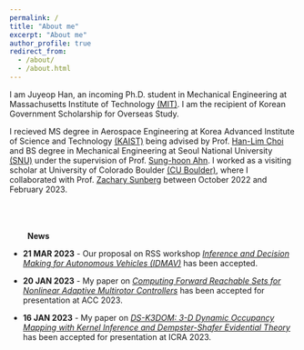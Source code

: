 ```yaml
---
permalink: /
title: "About me"
excerpt: "About me"
author_profile: true
redirect_from: 
  - /about/
  - /about.html
---
```


I am Juyeop Han, an incoming Ph.D. student in Mechanical Engineering at Massachusetts Institute of Technology [(MIT)](https://www.mit.edu/). I am the recipient of Korean Government Scholarship for Overseas Study.

I recieved MS degree in Aerospace Engineering at Korea Advanced Institute of Science and Technology [(KAIST)](https://www.kaist.ac.kr/) being advised by Prof. [Han-Lim Choi](https://lics.kaist.ac.kr/) and BS degree in Mechanical Engineering at Seoul National University [(SNU)](https://www.snu.ac.kr/) under the supervision of Prof. [Sung-hoon Ahn](https://fab.snu.ac.kr/team/professor.php). I worked as a visiting scholar at University of Colorado Boulder [(CU Boulder)](https://www.colorado.edu/), where I collaborated with Prof. [Zachary Sunberg](https://zachary.sunberg.net/) between October 2022 and February 2023.
 
 <br/> <br/> <br/>
  &nbsp; &nbsp; &nbsp; &nbsp; **News**
 
 * **21 MAR 2023** - Our proposal on RSS workshop *[Inference and Decision Making for Autonomous Vehicles (IDMAV)](https://sites.google.com/view/idmav-workshop-rss-2023/home?authuser=1)* has been accepted.
 
 * **20 JAN 2023** - My paper on *[Computing Forward Reachable Sets for Nonlinear Adaptive Multirotor Controllers](https://arxiv.org/abs/2209.07780)* has been accepted for presentation at ACC 2023. 
 
 * **16 JAN 2023** - My paper on *[DS-K3DOM: 3-D Dynamic Occupancy Mapping with Kernel Inference and Dempster-Shafer Evidential Theory](https://arxiv.org/abs/2209.07764)* has been accepted for presentation at ICRA 2023. 
